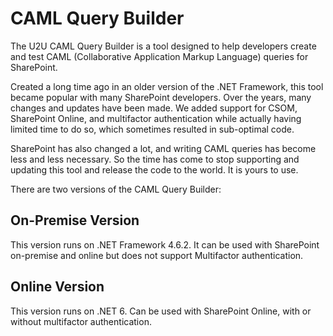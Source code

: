 # CAML Query Builder

The U2U CAML Query Builder is a tool designed to help developers create and test CAML (Collaborative Application Markup Language) queries for SharePoint.

Created a long time ago in an older version of the .NET Framework, this tool became popular with many SharePoint developers. Over the years, many changes and updates have been made. We added support for CSOM, SharePoint Online, and multifactor authentication while actually having limited time to do so, which sometimes resulted in sub-optimal code.

SharePoint has also changed a lot, and writing CAML queries has become less and less necessary. So the time has come to stop supporting and updating this tool and release the code to the world. It is yours to use.

There are two versions of the CAML Query Builder:

## On-Premise Version
This version runs on .NET Framework 4.6.2. It can be used with SharePoint on-premise and online but does not support Multifactor authentication.

## Online Version
This version runs on .NET 6. Can be used with SharePoint Online, with or without multifactor authentication.